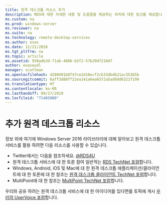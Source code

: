 ```yaml
---
title: 원격 데스크톱 리소스 추가
description: RDS에 대한 자세한 내용 및 도움말을 제공하는 위치에 대한 링크를 제공합니다.
ms.custom: na
ms.prod: windows-server
ms.reviewer: na
ms.suite: na
ms.technology: remote-desktop-services
ms.author: evas
ms.date: 11/21/2018
ms.tgt_pltfrm: na
ms.topic: article
ms.assetid: 938adb3d-71ab-488b-b2f2-57b29df210d7
author: evaseydl
manager: scottman
ms.openlocfilehash: 4280491b8f47ce2d16ecf2cb33dbdb21ac35365b
ms.sourcegitcommit: 6aff3d88ff22ea141a6ea6572a5ad8dd6321f199
ms.translationtype: HT
ms.contentlocale: ko-KR
ms.lasthandoff: 09/27/2019
ms.locfileid: "71403980"
---
```

# <a name="additional-remote-desktop-resources"></a>추가 원격 데스크톱 리소스

정보 외에 여기에 Windows Server 2016 라이브러리에 대해 알아보고 원격 데스크톱 서비스를 활용 하려면 다음 리소스를 사용할 수 있습니다.

- Twitter에서는 다음을 참조하세요. [@RDS4U](https://twitter.com/RDS4U)
- 원격 데스크톱 서비스에 대 한 토론 참여 일반적는 [RDS TechNet 포럼](https://aka.ms/technetforum-rds)합니다.
- Windows, Android, iOS 및 Mac에 대 한 원격 데스크톱 애플리케이션/클라이언트에 대 한 토론에 대 한 참조는 [원격 데스크톱 클라이언트 TechNet 포럼](https://aka.ms/technetforum-rdc)합니다.
- MultiPoint에 대 한 참조는 [MultiPoint TechNet 포럼](https://aka.ms/multipoint-forum)합니다.

우리와 공유 하려는 원격 데스크톱 서비스에 대 한 아이디어를 있다면를 토픽에 게시 [우리의 UserVoice 포럼](https://aka.ms/uservoice-rds)합니다.
